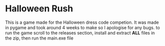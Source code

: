# Halloween Rush

This is a game made for the Halloween dress code competion.
It was made in pygame and took around 4 weeks to make so I
apologise for any bugs. to run the game scroll to the releases
section, install and extract **ALL** files in the zip, then
run the main.exe file